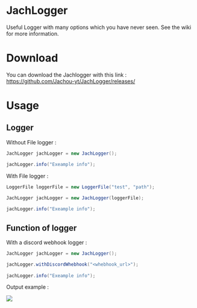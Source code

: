 # JachLogger
Useful Logger with many options which you have never seen. See the wiki for more information.
# Download
You can download the Jachlogger with this link : https://github.com/Jachou-yt/JachLogger/releases/
# Usage
## Logger
Without File logger :

```java
JachLogger jachLogger = new JachLogger();

jachLogger.info("Exeample info");
```
With File logger :

```java
LoggerFile loggerFile = new LoggerFile("test", "path");

JachLogger jachLogger = new JachLogger(loggerFile);
        
jachLogger.info("Exeample info");
```
## Function of logger
With a discord webhook logger : 

```java
JachLogger jachLogger = new JachLogger();

jachLogger.withDiscordWhebhook("<whebhook_url>");
        
jachLogger.info("Exeample info");
```

Output example :

<img src="https://chiss.fr/files/whebhook_demonstration.png">
